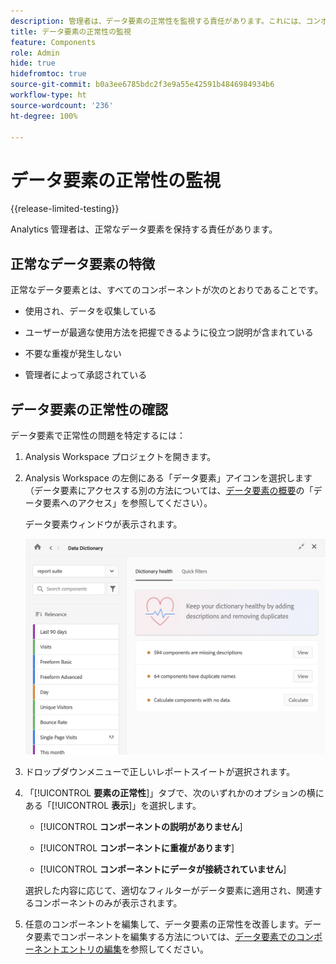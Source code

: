 ```yaml
---
description: 管理者は、データ要素の正常性を監視する責任があります。これには、コンポーネントがデータを収集しているか、承認されているか、説明が含まれているか、重複がないかが含まれます。
title: データ要素の正常性の監視
feature: Components
role: Admin
hide: true
hidefromtoc: true
source-git-commit: b0a3ee6785bdc2f3e9a55e42591b4846984934b6
workflow-type: ht
source-wordcount: '236'
ht-degree: 100%

---
```


# データ要素の正常性の監視

{{release-limited-testing}}

Analytics 管理者は、正常なデータ要素を保持する責任があります。

## 正常なデータ要素の特徴

正常なデータ要素とは、すべてのコンポーネントが次のとおりであることです。

* 使用され、データを収集している

* ユーザーが最適な使用方法を把握できるように役立つ説明が含まれている

* 不要な重複が発生しない

* 管理者によって承認されている

## データ要素の正常性の確認

データ要素で正常性の問題を特定するには：

1. Analysis Workspace プロジェクトを開きます。

1. Analysis Workspace の左側にある「データ要素」アイコンを選択します（データ要素にアクセスする別の方法については、[データ要素の概要](/help/analyze/analysis-workspace/components/data-dictionary/data-dictionary-overview.md)の「データ要素へのアクセス」を参照してください）。

   データ要素ウィンドウが表示されます。

   ![データ要素の管理者表示](assets/data-dictionary-admin.png)

1. ドロップダウンメニューで正しいレポートスイートが選択されます。

1. 「[!UICONTROL **要素の正常性**]」タブで、次のいずれかのオプションの横にある「[!UICONTROL **表示**]」を選択します。

   * [!UICONTROL **コンポーネントの説明がありません**]

   * [!UICONTROL **コンポーネントに重複があります**]

   * [!UICONTROL **コンポーネントにデータが接続されていません**]

   選択した内容に応じて、適切なフィルターがデータ要素に適用され、関連するコンポーネントのみが表示されます。

1. 任意のコンポーネントを編集して、データ要素の正常性を改善します。データ要素でコンポーネントを編集する方法については、[データ要素でのコンポーネントエントリの編集](/help/analyze/analysis-workspace/components/data-dictionary/edit-entries-data-dictionary.md)を参照してください。